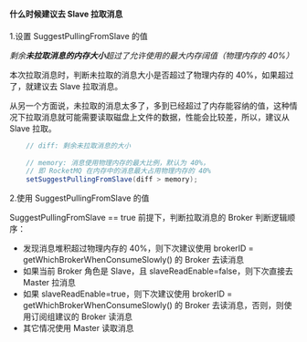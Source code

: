 #

#### 什么时候建议去 Slave 拉取消息

1.设置 SuggestPullingFromSlave 的值

*剩余**未拉取消息的内存大小**超过了允许使用的最大内存阔值（物理内存的 40%）*

本次拉取消息时，判断未拉取的消息大小是否超过了物理内存的 40%，如果超过了，就建议去 Slave 拉取消息。

从另一个方面说，未拉取的消息太多了，多到已经超过了内存能容纳的值，这种情况下拉取消息就可能需要读取磁盘上文件的数据，性能会比较差，所以，建议从 Slave 拉取。

```java
    // diff: 剩余未拉取消息的大小
    
    // memory: 消息使用物理内存的最大比例，默认为 40%，
    // 即 RocketMQ 在内存中的消息最大占用物理内存的 40%
    setSuggestPullingFromSlave(diff > memory);
```

2.使用 SuggestPullingFromSlave 的值

SuggestPullingFromSlave == true 前提下，判断拉取消息的 Broker 判断逻辑顺序：

- 发现消息堆积超过物理内存的 40%，则下次建议使用 brokerID = getWhichBrokerWhenConsumeSlowly() 的 Broker 去读消息
- 如果当前 Broker 角色是 Slave，且 slaveReadEnable=false，则下次直接去 Master 拉消息
- 如果 slaveReadEnable=true，则下次建议使用 brokerID = getWhichBrokerWhenConsumeSlowly() 的 Broker 去读消息，否则，则使用订阅组建议的 Broker 读消息
- 其它情况使用 Master 读取消息
